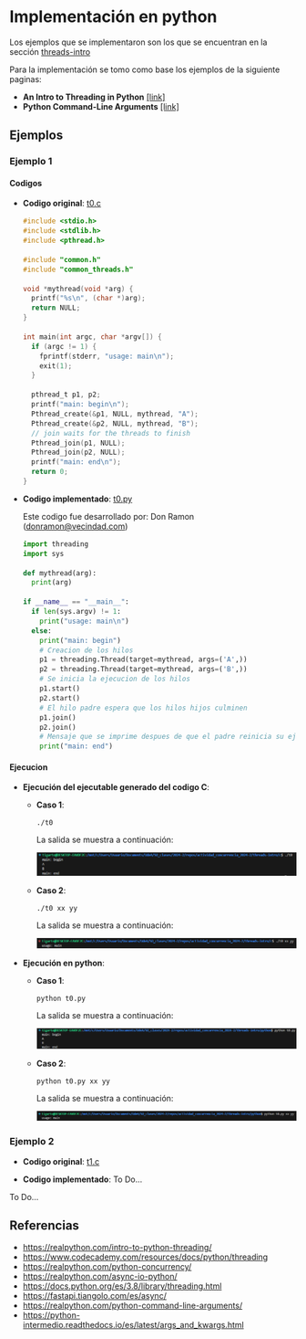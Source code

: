 # Implementación en python 

Los ejemplos que se implementaron son los que se encuentran en la sección [threads-intro](../../threads-intro/)

Para la implementación se tomo como base los ejemplos de la siguiente paginas:
* **An Intro to Threading in Python** [[link]](https://realpython.com/intro-to-python-threading/)
* **Python Command-Line Arguments** [[link]](https://realpython.com/python-command-line-arguments/)

## Ejemplos

### Ejemplo 1

#### Codigos

* **Codigo original**: [t0.c](../c/t0.c)

  ```c
  #include <stdio.h>
  #include <stdlib.h>
  #include <pthread.h>

  #include "common.h"
  #include "common_threads.h"

  void *mythread(void *arg) {
    printf("%s\n", (char *)arg);
    return NULL;
  }

  int main(int argc, char *argv[]) {
    if (argc != 1) {
      fprintf(stderr, "usage: main\n");
      exit(1);
    }

    pthread_t p1, p2;
    printf("main: begin\n");
    Pthread_create(&p1, NULL, mythread, "A");
    Pthread_create(&p2, NULL, mythread, "B");
    // join waits for the threads to finish
    Pthread_join(p1, NULL);
    Pthread_join(p2, NULL);
    printf("main: end\n");
    return 0;
  }
  ```

* **Codigo implementado**: [t0.py](t0.py)

  Este codigo fue desarrollado por: Don Ramon (donramon@vecindad.com)
  
  ```py
  import threading
  import sys

  def mythread(arg):
    print(arg)
    
  if __name__ == "__main__":
    if len(sys.argv) != 1:
      print("usage: main\n")
    else:
      print("main: begin")
      # Creacion de los hilos
      p1 = threading.Thread(target=mythread, args=('A',))
      p2 = threading.Thread(target=mythread, args=('B',))
      # Se inicia la ejecucion de los hilos
      p1.start()
      p2.start()
      # El hilo padre espera que los hilos hijos culminen
      p1.join()
      p2.join()
      # Mensaje que se imprime despues de que el padre reinicia su ejecucion
      print("main: end")
  ```

#### Ejecucion

* **Ejecución del ejecutable generado del codigo C**:
  
  * **Caso 1**:

    ```
    ./t0
    ```

    La salida se muestra a continuación:

    ![salida_t0_c_out1](salida_t0_c_out1.png)

  * **Caso 2**:

    ```
    ./t0 xx yy 
    ```

    La salida se muestra a continuación:

    ![salida_t0_c_out2](salida_t0_c_out2.png)

* **Ejecución en python**:
  
  * **Caso 1**:

    ```
    python t0.py
    ```

    La salida se muestra a continuación:

    ![salida_t0_c_out1](salida_t0_python_out1.png)

  * **Caso 2**:

    ```
    python t0.py xx yy 
    ```

    La salida se muestra a continuación:

    ![salida_t0_c_out2](salida_t0_python_out2.png)


### Ejemplo 2

* **Codigo original**: [t1.c](../c/t1.c)

* **Codigo implementado**: To Do...

To Do...

## Referencias

* https://realpython.com/intro-to-python-threading/
* https://www.codecademy.com/resources/docs/python/threading
* https://realpython.com/python-concurrency/
* https://realpython.com/async-io-python/
* https://docs.python.org/es/3.8/library/threading.html
* https://fastapi.tiangolo.com/es/async/
* https://realpython.com/python-command-line-arguments/
* https://python-intermedio.readthedocs.io/es/latest/args_and_kwargs.html
